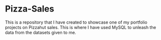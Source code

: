# Pizza-Sales
This is a repository that I have created to showcase one of my portfolio projects on Pizzahut sales. This is where I have used MySQL to unleash the data from the datasets given to me. 


